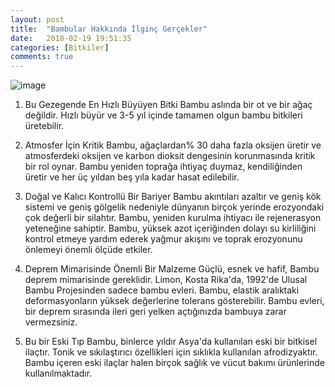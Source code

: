 ```yaml
---
layout: post
title:  "Bambular Hakkında İlginç Gerçekler"
date:   2018-02-19 19:51:35
categories: [Bitkiler]
comments: true
---
```


![image](http://www.tkstosya.com.tr/wp-content/uploads/BAMBU.jpg)

1. Bu Gezegende En Hızlı Büyüyen Bitki
Bambu aslında bir ot ve bir ağaç değildir. Hızlı büyür ve 3-5 yıl içinde tamamen olgun bambu bitkileri üretebilir.

2. Atmosfer İçin Kritik
Bambu, ağaçlardan% 30 daha fazla oksijen üretir ve atmosferdeki oksijen ve karbon dioksit dengesinin korunmasında kritik bir rol oynar. Bambu yeniden toprağa ihtiyaç duymaz, kendiliğinden üretir ve her üç yıldan beş yıla kadar hasat edilebilir.

3. Doğal ve Kalıcı Kontrollü Bir Bariyer
Bambu akıntıları azaltır ve geniş kök sistemi ve geniş gölgelik nedeniyle dünyanın birçok yerinde erozyondaki çok değerli bir silahtır. Bambu, yeniden kurulma ihtiyacı ile rejenerasyon yeteneğine sahiptir. Bambu, yüksek azot içeriğinden dolayı su kirliliğini kontrol etmeye yardım ederek yağmur akışını ve toprak erozyonunu önlemeyi önemli ölçüde etkiler.

4. Deprem Mimarisinde Önemli Bir Malzeme
Güçlü, esnek ve hafif, Bambu deprem mimarisinde gereklidir. Limon, Kosta Rika'da, 1992'de Ulusal Bambu Projesinden sadece bambu evleri. Bambu, elastik aralıktaki deformasyonların yüksek değerlerine tolerans gösterebilir. Bambu evleri, bir deprem sırasında ileri geri yelken açtığınızda bambuya zarar vermezsiniz.

5. Bu bir Eski Tıp
Bambu, binlerce yıldır Asya'da kullanılan eski bir bitkisel ilaçtır. Tonik ve sıkılaştırıcı özellikleri için sıklıkla kullanılan afrodizyaktır. Bambu içeren eski ilaçlar halen birçok sağlık ve vücut bakımı ürünlerinde kullanılmaktadır.
